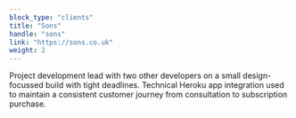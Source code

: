 ```yaml
---
block_type: "clients"
title: "Sons"
handle: "sons"
link: "https://sons.co.uk"
weight: 2
---
```


Project development lead with two other developers on a small design-focussed build with tight deadlines. Technical Heroku app integration used to maintain a consistent customer journey from consultation to subscription purchase.
